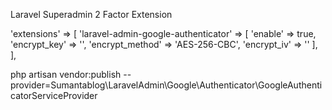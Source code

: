 Laravel Superadmin 2 Factor Extension


'extensions' => [
    'laravel-admin-google-authenticator' => [
        'enable' => true,
        'encrypt_key' => '',
        'encrypt_method' => 'AES-256-CBC',
        'encrypt_iv' => ''
    ],
],


php artisan vendor:publish --provider=Sumantablog\LaravelAdmin\Google\Authenticator\GoogleAuthenticatorServiceProvider

